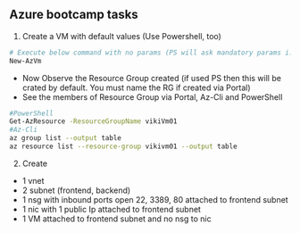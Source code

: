 ## Azure bootcamp tasks

1. Create a VM with default values (Use Powershell, too)

```powershell
# Execute below command with no params (PS will ask mandatory params i.e. Name and VM Cred only)
New-AzVm
```
* Now Observe the Resource Group created (if used PS then this will be crated by default. You must name the RG if created via Portal)  
* See the members of Resource Group via Portal, Az-Cli and PowerShell

```bash
#PowerShell
Get-AzResource -ResourceGroupName vikiVm01
#Az-Cli
az group list --output table
az resource list --resource-group vikivm01 --output table
```

2. Create
  * 1 vnet  
  * 2 subnet (frontend, backend)  
  * 1 nsg with inbound ports open 22, 3389, 80 attached to frontend subnet  
  * 1 nic with 1 public Ip attached to frontend subnet 
  * 1 VM attached to frontend subnet and no nsg to nic
